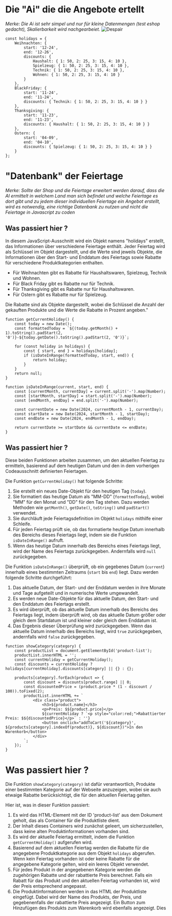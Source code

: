 # Die "Ai" die die Angebote ertellt 
_Merke: Die Ai ist sehr simpel und nur für kleine Datenmengen (test eshop gedacht), Skalierbarkeit wird nachgearbeiet._
![Despair](https://encrypted-tbn0.gstatic.com/images?q=tbn:ANd9GcSc_oXv8Xnem4y3E9_m-fx9qINax6zaA-M8uAp6nyRWa4ByQtdODwAcIrQHxpne0ehcz0I&usqp=CAU)
```
const holidays = {
    Weihnachten: {
        start: '12-24',
        end: '12-26',
        discounts: {
            Haushalt: { 1: 50, 2: 25, 3: 15, 4: 10 },
            Spielzeug: { 1: 50, 2: 25, 3: 15, 4: 10 },
            Technik: { 1: 50, 2: 25, 3: 15, 4: 10 },
            Wohnen: { 1: 50, 2: 25, 3: 15, 4: 10 }
        }
    },
    BlackFriday: {
        start: '11-24',
        end: '11-24',
        discounts: { Technik: { 1: 50, 2: 25, 3: 15, 4: 10 } }
    },
    Thanksgiving: {
        start: '11-23',
        end: '11-23',
        discounts: { Haushalt: { 1: 50, 2: 25, 3: 15, 4: 10 } }
    },
    Ostern: {
        start: '04-09',
        end: '04-10',
        discounts: { Spielzeug: { 1: 50, 2: 25, 3: 15, 4: 10 } }
    }
};
```
# "Datenbank" der Feiertage
_Merke: Sollte der Shop und die Feiertage erweitert werden darauf, dass die AI ermittelt in welchem Land man sich befindet und welche Feiertage es dort gibt und zu jedem dieser individuellen Feiertage ein Angebot erstellt, wird es notwendig, eine richtige Datenbank zu nutzen und nicht die Feiertage in Javascript zu coden_

## Was passiert hier ? 
In diesem JavaScript-Ausschnitt wird ein Objekt namens "holidays" erstellt, das Informationen über verschiedene Feiertage enthält. Jeder Feiertag wird als Schlüssel im Objekt dargestellt, und die Werte sind jeweils Objekte, die Informationen über den Start- und Enddatum des Feiertags sowie Rabatte für verschiedene Produktkategorien enthalten.

+ Für Weihnachten gibt es Rabatte für Haushaltswaren, Spielzeug, Technik und Wohnen.
+ Für Black Friday gibt es Rabatte nur für Technik.
+ Für Thanksgiving gibt es Rabatte nur für Haushaltswaren.
+ Für Ostern gibt es Rabatte nur für Spielzeug.

Die Rabatte sind als Objekte dargestellt, wobei die Schlüssel die Anzahl der gekauften Produkte und die Werte die Rabatte in Prozent angeben."




```
function getCurrentHoliday() {
    const today = new Date();
    const formattedToday = `${(today.getMonth() + 1).toString().padStart(2, '0')}-${today.getDate().toString().padStart(2, '0')}`;

    for (const holiday in holidays) {
        const { start, end } = holidays[holiday];
        if (isDateInRange(formattedToday, start, end)) {
            return holiday;
        }
    }
    return null;
}

function isDateInRange(current, start, end) {
    const [currentMonth, currentDay] = current.split('-').map(Number);
    const [startMonth, startDay] = start.split('-').map(Number);
    const [endMonth, endDay] = end.split('-').map(Number);

    const currentDate = new Date(2024, currentMonth - 1, currentDay);
    const startDate = new Date(2024, startMonth - 1, startDay);
    const endDate = new Date(2024, endMonth - 1, endDay);

    return currentDate >= startDate && currentDate <= endDate;
}
```
## Was passiert hier ?
Diese beiden Funktionen arbeiten zusammen, um den aktuellen Feiertag zu ermitteln, basierend auf dem heutigen Datum und den in dem vorherigen Codeausschnitt definierten Feiertagen.

Die Funktion `getCurrentHoliday()` hat folgende Schritte:

1. Sie erstellt ein neues Date-Objekt für den heutigen Tag (`today`).
2. Sie formatiert das heutige Datum als "MM-DD" (`formattedToday`), wobei "MM" für den Monat und "DD" für den Tag stehen. Dazu werden Methoden wie `getMonth()`, `getDate()`, `toString()` und `padStart()` verwendet.
3. Sie durchläuft jede Feiertagsdefinition im Objekt `holidays` mithilfe einer Schleife.
4. Für jeden Feiertag prüft sie, ob das formatierte heutige Datum innerhalb des Bereichs dieses Feiertags liegt, indem sie die Funktion `isDateInRange()` aufruft.
5. Wenn das heutige Datum innerhalb des Bereichs eines Feiertags liegt, wird der Name des Feiertags zurückgegeben. Andernfalls wird `null` zurückgegeben.

Die Funktion `isDateInRange()` überprüft, ob ein gegebenes Datum (`current`) innerhalb eines bestimmten Zeitraums (`start` bis `end`) liegt. Dazu werden folgende Schritte durchgeführt:

1. Das aktuelle Datum, der Start- und der Enddatum werden in ihre Monate und Tage aufgeteilt und in numerische Werte umgewandelt.
2. Es werden neue Date-Objekte für das aktuelle Datum, den Start- und den Enddatum des Feiertags erstellt.
3. Es wird überprüft, ob das aktuelle Datum innerhalb des Bereichs des Feiertags liegt, indem überprüft wird, ob das aktuelle Datum größer oder gleich dem Startdatum ist und kleiner oder gleich dem Enddatum ist.
4. Das Ergebnis dieser Überprüfung wird zurückgegeben. Wenn das aktuelle Datum innerhalb des Bereichs liegt, wird `true` zurückgegeben, andernfalls wird `false` zurückgegeben.

``` 
function showCategory(category) {
    const productList = document.getElementById('product-list');
    productList.innerHTML = '';
    const currentHoliday = getCurrentHoliday();
    const discounts = currentHoliday ? holidays[currentHoliday].discounts[category] || {} : {};

    products[category].forEach(product => {
        const discount = discounts[product.range] || 0;
        const discountedPrice = (product.price * (1 - discount / 100)).toFixed(2);
        productList.innerHTML += `
            <div class="product">
                <h3>${product.name}</h3>
                <p>Preis: $${product.price}</p>
                ${currentHoliday ? `<p style="color:red;">Rabattierter Preis: $${discountedPrice}</p>` : ''}
                <button onclick="addToCart('${category}', ${products[category].indexOf(product)}, ${discount})">In den Warenkorb</button>
            </div>
        `;
    });
}
```
# Was passiert hier ?

Die Funktion `showCategory(category)` ist dafür verantwortlich, Produkte einer bestimmten Kategorie auf der Webseite anzuzeigen, wobei sie auch etwaige Rabatte berücksichtigt, die für den aktuellen Feiertag gelten.

Hier ist, was in dieser Funktion passiert:

1. Es wird das HTML-Element mit der ID 'product-list' aus dem Dokument geholt, das als Container für die Produktliste dient.
2. Der Inhalt dieses Containers wird zunächst geleert, um sicherzustellen, dass keine alten Produktinformationen vorhanden sind.
3. Es wird der aktuelle Feiertag ermittelt, indem die Funktion `getCurrentHoliday()` aufgerufen wird.
4. Basierend auf dem aktuellen Feiertag werden die Rabatte für die angegebene Produktkategorie aus dem Objekt `holidays` abgerufen. Wenn kein Feiertag vorhanden ist oder keine Rabatte für die angegebene Kategorie gelten, wird ein leeres Objekt verwendet.
5. Für jedes Produkt in der angegebenen Kategorie werden die zugehörigen Rabatte und der rabattierte Preis berechnet. Falls ein Rabatt für das Produkt und den aktuellen Feiertag vorhanden ist, wird der Preis entsprechend angepasst.
6. Die Produktinformationen werden in das HTML der Produktliste eingefügt. Dabei wird der Name des Produkts, der Preis, und gegebenenfalls der rabattierte Preis angezeigt. Ein Button zum Hinzufügen des Produkts zum Warenkorb wird ebenfalls angezeigt. Dies